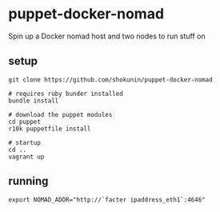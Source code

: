 puppet-docker-nomad
===================

Spin up a Docker nomad host and two nodes to run stuff on


setup
-----

```
git clone https://github.com/shokunin/puppet-docker-nomad

# requires ruby bunder installed
bundle install

# download the puppet modules
cd puppet
r10k puppetfile install

# startup
cd ..
vagrant up

```

running
-------
```
export NOMAD_ADDR="http://`facter ipaddress_eth1`:4646"
```

